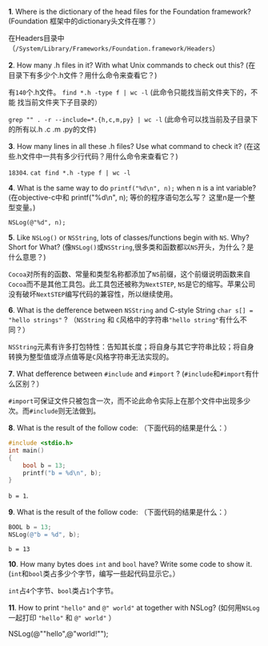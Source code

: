 **1**. Where is the dictionary of the head files for the Foundation framework?
(Foundation 框架中的dictionary头文件在哪？）

在Headers目录中（`/System/Library/Frameworks/Foundation.framework/Headers`）

**2**. How many .h files in it? With what Unix commands to check out this?
(在目录下有多少个.h文件？用什么命令来查看它？)

有`140`个.h文件。 `find *.h -type f | wc -l` (此命令只能找当前文件夹下的，不能
找当前文件夹下子目录的）

`grep "" . -r --include=*.{h,c,m,py} | wc -l` (此命令可以找当前及子目录下的所有以.h .c .m .py的文件)


**3**. How many lines in all these .h files? Use what command to check it?
(在这些.h文件中一共有多少行代码？用什么命令来查看它？)

`18304`. `cat find *.h -type f | wc -l`


**4**. What is the same way to do `printf("%d\n", n);` when n is a int variable?
    (在objective-c中和 printf("%d\n", n); 等价的程序语句怎么写？ 这里n是一个整型变量。)

`NSLog(@"%d", n);`


**5**. Like `NSLog()` or `NSString`, lots of classes/functions begin with `NS`. Why? Short for What?
(像`NSLog()`或`NSString`,很多类和函数都以`NS`开头，为什么？是什么意思？)

`Cocoa`对所有的函数、常量和类型名称都添加了`NS`前缀，这个前缀说明函数来自`Cocoa`而不是其他工具包。此工具包还被称为`NextSTEP`, `NS`是它的缩写。苹果公司没有破坏`NextSTEP`编写代码的兼容性，所以继续使用。


**6**. What is the defference between `NSString` and C-style String `char s[] = "hello strings"` ?
（`NSString` 和 `C`风格中的字符串`"hello string"`有什么不同？）

`NSString`元素有许多打包特性：告知其长度；将自身与其它字符串比较；将自身转换为整型值或浮点值等是`C`风格字符串无法实现的。

**7**. What defference between `#include` and `#import` ?
       (`#include`和`#import`有什么区别？）

`#import`可保证文件只被包含一次，而不论此命令实际上在那个文件中出现多少次。而`#include`则无法做到。

**8**. What is the result of the follow code:
      （下面代码的结果是什么：）
```c
#include <stdio.h>
int main()
{
    bool b = 13;
    printf("b = %d\n", b);
}
```

`b = 1`.

**9**. What is the result of the follow code:
      （下面代码的结果是什么：）

```objective-c
BOOL b = 13;
NSLog(@"b = %d", b);
```

`b = 13`

**10**. How many bytes does `int` and `bool` have? Write some code to show it.
        (`int`和`bool`类占多少个字节，编写一些起代码显示它。）

`int`占`4`个字节、`bool`类占`1`个字节。

**11**. How to print `"hello"` and `@" world"` at together with NSLog?
       (如何用`NSLog`一起打印 `"hello"` 和 `@" world"` ）

NSLog(@"\"hello\",@\"world!\"");

